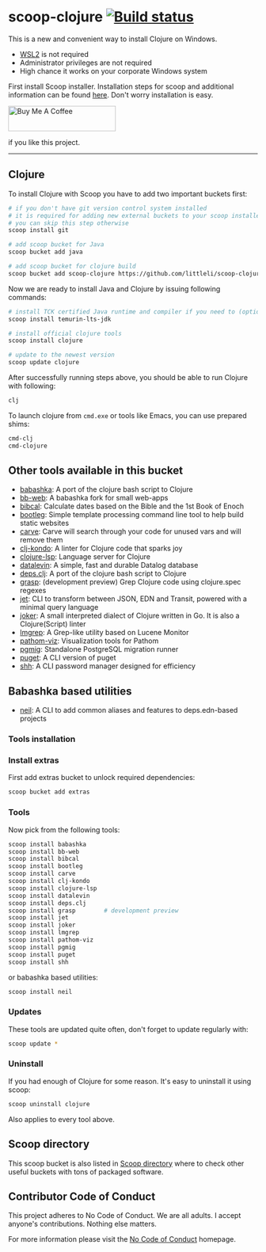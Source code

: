 # scoop-clojure [![Build status](https://ci.appveyor.com/api/projects/status/u9ru7wvaoslc4coh/branch/master?svg=true)](https://ci.appveyor.com/project/littleli/scoop-clojure/branch/master)

This is a new and convenient way to install Clojure on Windows.

- [WSL2](https://docs.microsoft.com/en-us/windows/wsl/faq) is not required
- Administrator privileges are not required
- High chance it works on your corporate Windows system

First install Scoop installer. Installation steps for scoop and additional information can be found [here](http://scoop.sh). Don't worry installation is easy.

<a href="https://www.buymeacoffee.com/alesrocks" target="_blank">
  <img src="https://cdn.buymeacoffee.com/buttons/default-green.png" alt="Buy Me A Coffee" height="51" width="217">
</a>

if you like this project.

<hr>

## Clojure

To install Clojure with Scoop you have to add two important buckets first:

```sh
# if you don't have git version control system installed
# it is required for adding new external buckets to your scoop installer
# you can skip this step otherwise
scoop install git

# add scoop bucket for Java
scoop bucket add java

# add scoop bucket for clojure build
scoop bucket add scoop-clojure https://github.com/littleli/scoop-clojure
```

Now we are ready to install Java and Clojure by issuing following commands:

```sh
# install TCK certified Java runtime and compiler if you need to (optional)
scoop install temurin-lts-jdk

# install official clojure tools
scoop install clojure

# update to the newest version
scoop update clojure
```

After successfully running steps above, you should be able to run Clojure with following:

```sh
clj
```

To launch clojure from `cmd.exe` or tools like Emacs, you can use prepared shims:

```sh
cmd-clj
cmd-clojure
```

## Other tools available in this bucket

- [babashka](https://github.com/borkdude/babashka): A port of the clojure bash script to Clojure
- [bb-web](https://github.com/kloimhardt/babashka-web): A babashka fork for small web-apps
- [bibcal](https://github.com/johanthoren/bibcal): Calculate dates based on the Bible and the 1st Book of Enoch
- [bootleg](https://github.com/retrogradeorbit/bootleg): Simple template processing command line tool to help build static websites
- [carve](https://github.com/borkdude/carve): Carve will search through your code for unused vars and will remove them
- [clj-kondo](https://github.com/borkdude/clj-kondo): A linter for Clojure code that sparks joy
- [clojure-lsp](https://github.com/clojure-lsp/clojure-lsp): Language server for Clojure
- [datalevin](https://github.com/juji-io/datalevin): A simple, fast and durable Datalog database
- [deps.clj](https://github.com/borkdude/deps.clj): A port of the clojure bash script to Clojure
- [grasp](https://github.com/borkdude/grasp): (development preview) Grep Clojure code using clojure.spec regexes
- [jet](https://github.com/borkdude/jet): CLI to transform between JSON, EDN and Transit, powered with a minimal query language
- [joker](https://joker-lang.org): A small interpreted dialect of Clojure written in Go. It is also a Clojure(Script) linter
- [lmgrep](https://github.com/dainiusjocas/lucene-grep): A Grep-like utility based on Lucene Monitor
- [pathom-viz](https://github.com/wilkerlucio/pathom-viz): Visualization tools for Pathom
- [pgmig](https://github.com/leafclick/pgmig): Standalone PostgreSQL migration runner
- [puget](https://github.com/borkdude/puget-cli): A CLI version of puget
- [shh](https://github.com/askonomm/shh): A CLI password manager designed for efficiency

## Babashka based utilities

- [neil](https://github.com/babashka/neil): A CLI to add common aliases and features to deps.edn-based projects

### Tools installation

### Install extras

First add extras bucket to unlock required dependencies:

```sh
scoop bucket add extras
```

### Tools

Now pick from the following tools:

```sh
scoop install babashka
scoop install bb-web
scoop install bibcal
scoop install bootleg
scoop install carve
scoop install clj-kondo
scoop install clojure-lsp
scoop install datalevin
scoop install deps.clj
scoop install grasp        # development preview
scoop install jet
scoop install joker
scoop install lmgrep
scoop install pathom-viz
scoop install pgmig
scoop install puget
scoop install shh
```

or babashka based utilities:

```sh
scoop install neil
```

### Updates

These tools are updated quite often, don't forget to update regularly with:

```sh
scoop update *
```

### Uninstall

If you had enough of Clojure for some reason. It's easy to uninstall it using scoop:

```sh
scoop uninstall clojure
```

Also applies to every tool above.

## Scoop directory

This scoop bucket is also listed in [Scoop directory](https://rasa.github.io/scoop-directory/by-bucket.html#littleli_scoop-clojure) where to check other useful buckets with tons of packaged software.

## Contributor Code of Conduct

This project adheres to No Code of Conduct. We are all adults. I accept anyone's contributions. Nothing else matters.

For more information please visit the [No Code of Conduct](https://github.com/domgetter/NCoC) homepage.
